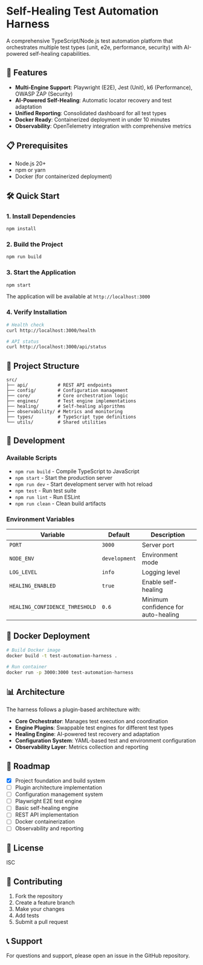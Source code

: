 # Self-Healing Test Automation Harness

A comprehensive TypeScript/Node.js test automation platform that orchestrates multiple test types (unit, e2e, performance, security) with AI-powered self-healing capabilities.

## 🚀 Features

- **Multi-Engine Support**: Playwright (E2E), Jest (Unit), k6 (Performance), OWASP ZAP (Security)
- **AI-Powered Self-Healing**: Automatic locator recovery and test adaptation
- **Unified Reporting**: Consolidated dashboard for all test types
- **Docker Ready**: Containerized deployment in under 10 minutes
- **Observability**: OpenTelemetry integration with comprehensive metrics

## 📋 Prerequisites

- Node.js 20+ 
- npm or yarn
- Docker (for containerized deployment)

## 🛠️ Quick Start

### 1. Install Dependencies

```bash
npm install
```

### 2. Build the Project

```bash
npm run build
```

### 3. Start the Application

```bash
npm start
```

The application will be available at `http://localhost:3000`

### 4. Verify Installation

```bash
# Health check
curl http://localhost:3000/health

# API status
curl http://localhost:3000/api/status
```

## 📁 Project Structure

```
src/
├── api/           # REST API endpoints
├── config/        # Configuration management
├── core/          # Core orchestration logic
├── engines/       # Test engine implementations
├── healing/       # Self-healing algorithms
├── observability/ # Metrics and monitoring
├── types/         # TypeScript type definitions
└── utils/         # Shared utilities
```

## 🔧 Development

### Available Scripts

- `npm run build` - Compile TypeScript to JavaScript
- `npm start` - Start the production server
- `npm run dev` - Start development server with hot reload
- `npm test` - Run test suite
- `npm run lint` - Run ESLint
- `npm run clean` - Clean build artifacts

### Environment Variables

| Variable | Default | Description |
|----------|---------|-------------|
| `PORT` | `3000` | Server port |
| `NODE_ENV` | `development` | Environment mode |
| `LOG_LEVEL` | `info` | Logging level |
| `HEALING_ENABLED` | `true` | Enable self-healing |
| `HEALING_CONFIDENCE_THRESHOLD` | `0.6` | Minimum confidence for auto-healing |

## 🐳 Docker Deployment

```bash
# Build Docker image
docker build -t test-automation-harness .

# Run container
docker run -p 3000:3000 test-automation-harness
```

## 📊 Architecture

The harness follows a plugin-based architecture with:

- **Core Orchestrator**: Manages test execution and coordination
- **Engine Plugins**: Swappable test engines for different test types
- **Healing Engine**: AI-powered test recovery and adaptation
- **Configuration System**: YAML-based test and environment configuration
- **Observability Layer**: Metrics collection and reporting

## 🎯 Roadmap

- [x] Project foundation and build system
- [ ] Plugin architecture implementation
- [ ] Configuration management system
- [ ] Playwright E2E test engine
- [ ] Basic self-healing engine
- [ ] REST API implementation
- [ ] Docker containerization
- [ ] Observability and reporting

## 📄 License

ISC

## 🤝 Contributing

1. Fork the repository
2. Create a feature branch
3. Make your changes
4. Add tests
5. Submit a pull request

## 📞 Support

For questions and support, please open an issue in the GitHub repository.
